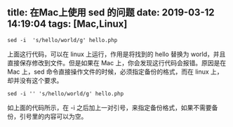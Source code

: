 title: 在Mac上使用 sed 的问题
date: 2019-03-12 14:19:04
tags: [Mac,Linux]
---

```
sed -i  's/hello/world/g' hello.php
```

上面这行代码，可以在 linux 上运行，作用是将找到的 hello 替换为 world，并且直接保存修改到文件。但是如果在 Mac 上，你会发现这行代码会报错。原因是在 Mac 上，sed 命令直接操作文件的时候，必须指定备份的格式，而在 linux 上，却并没有这个要求。

```
sed -i '' 's/hello/world/g' hello.php
```

如上面的代码所示，在 -i 之后加上一对引号，来指定备份格式，如果不需要备份，引号里的内容可以为空。